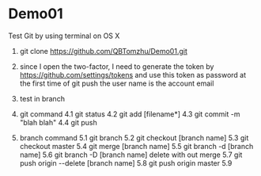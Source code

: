# Demo01
Test Git by using terminal on OS X

1. git clone https://github.com/QBTomzhu/Demo01.git

2. since I open the two-factor, I need to generate the token by
https://github.com/settings/tokens
and use this token as password at the first time of git push
the user name is the account email

3. test in branch

4. git command
	4.1 git status
	4.2 git add [filename\*]
	4.3 git commit -m "blah blah"
	4.4 git push
	
5. branch command
	5.1 git branch
	5.2 git checkout [branch name]
	5.3 git checkout master
	5.4 git merge [branch name]
	5.5 git branch -d [branch name]
	5.6 git branch -D [branch name]   delete with out merge
	5.7 git push origin --delete [branch name]
	5.8 git push origin master
	5.9 
